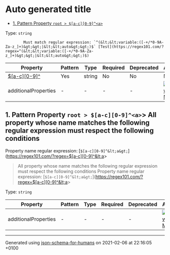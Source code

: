 # Auto generated title
- [1. Pattern Property `root > $[a-c][0-9]^<a>`](#pattern1)

Type: `string`

            Must match regular expression: `^(&lt;&lt;variable:([-+/*0-9A-Za-z_]+)&gt;&gt;|&lt;&lt;auto&gt;&gt;)$` [Test](https://regex101.com/?regex=^(&lt;&lt;variable:([-+/*0-9A-Za-z_]+)&gt;&gt;|&lt;&lt;auto&gt;&gt;)$)

| Property | Pattern | Type | Required | Deprecated | Additional | Description |
| -------- | ------- | ---- | -------- | ---------- | ---------- | ----------- |
| [$[a-c][0-9]^<a>](#pattern1)|Yes|string|No|No| No|-|
  | additionalProperties | - | - | - | - |  [![made-with-Markdown](https://img.shields.io/badge/Any%20type-allowed-green)](# "Additional Properties of any type are allowed.") | - |

## <a name="pattern1"></a>1. Pattern Property `root > $[a-c][0-9]^<a>`> All property whose name matches the following regular expression must respect the following conditions
  Property name regular expression: 
[`$[a-c][0-9]^&lt;a&gt;`](https://regex101.com/?regex=$[a-c][0-9]^&lt;a&gt;

> All property whose name matches the following regular expression must respect the following conditions
  Property name regular expression: 
[`$[a-c][0-9]^&lt;a&gt;`](https://regex101.com/?regex=$[a-c][0-9]^&lt;a&gt;

Type: `string`

| Property | Pattern | Type | Required | Deprecated | Additional | Description |
| -------- | ------- | ---- | -------- | ---------- | ---------- | ----------- |
  | additionalProperties | - | - | - | - |  [![made-with-Markdown](https://img.shields.io/badge/Any%20type-allowed-green)](# "Additional Properties of any type are allowed.") | - |

----------------------------------------------------------------------------------------------------------------------------
Generated using [json-schema-for-humans](https://github.com/coveooss/json-schema-for-humans) on 2021-02-06 at 22:16:05 +0100